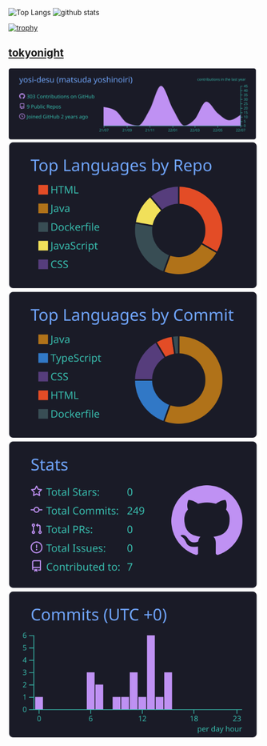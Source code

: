 <p align="left"> 
<img alt="Top Langs" height="150px" src="https://github-readme-stats.vercel.app/api/top-langs/?username=yosi-desu&layout=compact&show_icons=true&theme=tokyonight" />
  <img alt="github stats" height="150px" src="https://github-readme-stats.vercel.app/api?username=yosi-desu&theme=tokyonight&show_icons=ture" />
</p>

[![trophy](https://github-profile-trophy.vercel.app/?username=yosi-desu&theme=tokyonight&column=7
)](https://github.com/ryo-ma/github-profile-trophy)

## [tokyonight](./tokyonight/README.md)
[![](https://raw.githubusercontent.com/yosi-desu/yosi-desu/master/profile-summary-card-output/tokyonight/0-profile-details.svg)](https://github.com/vn7n24fzkq/github-profile-summary-cards)
[![](https://raw.githubusercontent.com/yosi-desu/yosi-desu/master/profile-summary-card-output/tokyonight/1-repos-per-language.svg)](https://github.com/vn7n24fzkq/github-profile-summary-cards) [![](https://raw.githubusercontent.com/yosi-desu/yosi-desu/master/profile-summary-card-output/tokyonight/2-most-commit-language.svg)](https://github.com/vn7n24fzkq/github-profile-summary-cards)
[![](https://raw.githubusercontent.com/yosi-desu/yosi-desu/master/profile-summary-card-output/tokyonight/3-stats.svg)](https://github.com/vn7n24fzkq/github-profile-summary-cards) [![](https://raw.githubusercontent.com/yosi-desu/yosi-desu/master/profile-summary-card-output/tokyonight/4-productive-time.svg)](https://github.com/vn7n24fzkq/github-profile-summary-cards)
